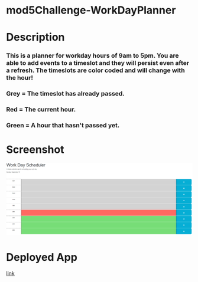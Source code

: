 # mod5Challenge-WorkDayPlanner

# Description
### This is a planner for workday hours of 9am to 5pm. You are able to add events to a timeslot and they will persist even after a refresh. The timeslots are color coded and will change with the hour!
### Grey = The timeslot has already passed.
### Red = The current hour.
### Green = A hour that hasn't passed yet.

# Screenshot
![alt text](./Assets/completeApp.PNG)

# Deployed App
[link](https://clayguerrero.github.io/mod5Challenge-WorkDayPlanner/)
